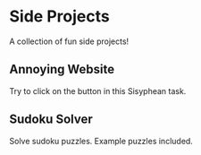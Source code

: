 # Side Projects
A collection of fun side projects!

## Annoying Website
Try to click on the button in this Sisyphean task.

## Sudoku Solver
Solve sudoku puzzles. Example puzzles included.
